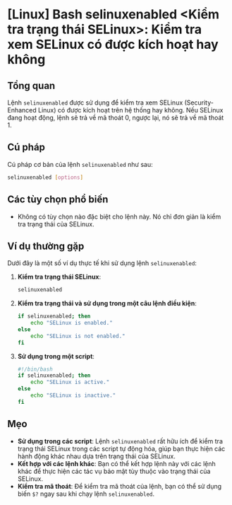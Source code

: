 # [Linux] Bash selinuxenabled <Kiểm tra trạng thái SELinux>: Kiểm tra xem SELinux có được kích hoạt hay không

## Tổng quan
Lệnh `selinuxenabled` được sử dụng để kiểm tra xem SELinux (Security-Enhanced Linux) có được kích hoạt trên hệ thống hay không. Nếu SELinux đang hoạt động, lệnh sẽ trả về mã thoát 0, ngược lại, nó sẽ trả về mã thoát 1.

## Cú pháp
Cú pháp cơ bản của lệnh `selinuxenabled` như sau:

```bash
selinuxenabled [options]
```

## Các tùy chọn phổ biến
- Không có tùy chọn nào đặc biệt cho lệnh này. Nó chỉ đơn giản là kiểm tra trạng thái của SELinux.

## Ví dụ thường gặp
Dưới đây là một số ví dụ thực tế khi sử dụng lệnh `selinuxenabled`:

1. **Kiểm tra trạng thái SELinux**:
   ```bash
   selinuxenabled
   ```

2. **Kiểm tra trạng thái và sử dụng trong một câu lệnh điều kiện**:
   ```bash
   if selinuxenabled; then
       echo "SELinux is enabled."
   else
       echo "SELinux is not enabled."
   fi
   ```

3. **Sử dụng trong một script**:
   ```bash
   #!/bin/bash
   if selinuxenabled; then
       echo "SELinux is active."
   else
       echo "SELinux is inactive."
   fi
   ```

## Mẹo
- **Sử dụng trong các script**: Lệnh `selinuxenabled` rất hữu ích để kiểm tra trạng thái SELinux trong các script tự động hóa, giúp bạn thực hiện các hành động khác nhau dựa trên trạng thái của SELinux.
- **Kết hợp với các lệnh khác**: Bạn có thể kết hợp lệnh này với các lệnh khác để thực hiện các tác vụ bảo mật tùy thuộc vào trạng thái của SELinux.
- **Kiểm tra mã thoát**: Để kiểm tra mã thoát của lệnh, bạn có thể sử dụng biến `$?` ngay sau khi chạy lệnh `selinuxenabled`.